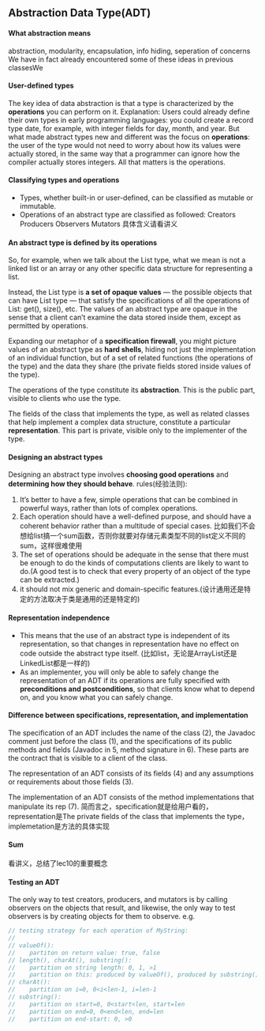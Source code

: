 ## Abstraction Data Type(ADT)
#### What abstraction means
abstraction, modularity, encapsulation, info hiding, seperation of concerns
We have in fact already encountered some of these ideas in previous classesWe
#### User-defined types
The key idea of data abstraction is that a type is characterized by the **operations** 
you can perform on it. 
Explanation:
Users could already define their own types in early programming languages: you could create a record type date, for example, with integer fields for day, month, and year. But what made abstract types new and different was the focus on **operations**: the user of the type would not need to worry about how its values were actually stored, in the same way that a programmer can ignore how the compiler actually stores integers. All that matters is the operations.
#### Classifying types and operations
* Types, whether built-in or user-defined, can be classified as mutable or immutable.
* Operations of an abstract type are classified as followed:
    Creators Producers Observers Mutators
    具体含义请看讲义
#### An abstract type is defined by its operations
So, for example, when we talk about the List type, what we mean is not a linked list or an array or any other specific data structure for representing a list.

Instead, the List type is **a set of opaque values** — the possible objects that can have List type — that satisfy the specifications of all the operations of List: get(), size(), etc. The values of an abstract type are opaque in the sense that a client can’t examine the data stored inside them, except as permitted by operations.

Expanding our metaphor of a **specification firewall**, you might picture values of an abstract type as **hard shells**, hiding not just the implementation of an individual function, but of a set of related functions (the operations of the type) and the data they share (the private fields stored inside values of the type).

The operations of the type constitute its **abstraction**. This is the public part, visible to clients who use the type.

The fields of the class that implements the type, as well as related classes that help implement a complex data structure, constitute a particular **representation**. This part is private, visible only to the implementer of the type.

#### Designing an abstract types
Designing an abstract type involves **choosing good operations** and **determining how they should behave**.
rules(经验法则):
1. It’s better to have a few, simple operations that can be combined in powerful ways, rather than lots of complex operations.
2. Each operation should have a well-defined purpose, and should have a coherent behavior rather than a multitude of special cases. 比如我们不会想给list搞一个sum函数，否则你就要对存储元素类型不同的list定义不同的sum，这样很难使用
3. The set of operations should be adequate in the sense that there must be enough to do the kinds of computations clients are likely to want to do.(A good test is to check that every property of an object of the type can be extracted.)
4. it should not mix generic and domain-specific features.(设计通用还是特定的方法取决于类是通用的还是特定的)

#### Representation independence
* This means that the use of an abstract type is independent of its representation, so that changes in representation have no effect on code outside the abstract type itself. (比如list，无论是ArrayList还是LinkedList都是一样的)
* As an implementer, you will only be able to safely change the representation of an ADT if its operations are fully specified with **preconditions and postconditions**, so that clients know what to depend on, and you know what you can safely change.

#### Difference between specifications, representation, and implementation
The specification of an ADT includes the name of the class (2), the Javadoc comment just before the class (1), and the specifications of its public methods and fields (Javadoc in 5, method signature in 6). These parts are the contract that is visible to a client of the class.

The representation of an ADT consists of its fields (4) and any assumptions or requirements about those fields (3).

The implementation of an ADT consists of the method implementations that manipulate its rep (7).
简而言之，specification就是给用户看的，representation是The private fields of the class that implements the type，implemetation是方法的具体实现

#### Sum
看讲义，总结了lec10的重要概念

#### Testing an ADT
The only way to test creators, producers, and mutators is by calling observers on the objects that result, and likewise, the only way to test observers is by creating objects for them to observe.
e.g.
```java
// testing strategy for each operation of MyString:
//
// valueOf():
//    partiton on return value: true, false
// length(), charAt(), substring():
//    partition on string length: 0, 1, >1
//    partition on this: produced by valueOf(), produced by substring()
// charAt(): 
//    partition on i=0, 0<i<len-1, i=len-1
// substring():
//    partition on start=0, 0<start<len, start=len
//    partition on end=0, 0<end<len, end=len
//    partition on end-start: 0, >0
```